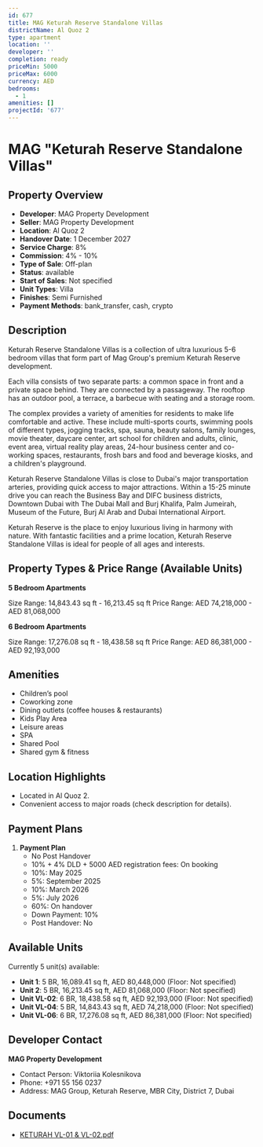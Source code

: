 ```yaml
---
id: 677
title: MAG Keturah Reserve Standalone Villas
districtName: Al Quoz 2
type: apartment
location: ''
developer: ''
completion: ready
priceMin: 5000
priceMax: 6000
currency: AED
bedrooms:
  - 1
amenities: []
projectId: '677'
---
```


# MAG "Keturah Reserve Standalone Villas"

## Property Overview
- **Developer**: MAG Property Development
- **Seller**: MAG Property Development
- **Location**: Al Quoz 2
- **Handover Date**: 1 December 2027
- **Service Charge**: 8%
- **Commission**: 4% - 10%
- **Type of Sale**: Off-plan
- **Status**: available
- **Start of Sales**: Not specified
- **Unit Types**: Villa
- **Finishes**: Semi Furnished
- **Payment Methods**: bank_transfer, cash, crypto

## Description
Keturah Reserve Standalone Villas is a collection of ultra luxurious 5-6 bedroom villas that form part of Mag Group's premium Keturah Reserve development. 

 Each villa consists of two separate parts: a common space in front and a private space behind. They are connected by a passageway. The rooftop has an outdoor pool, a terrace, a barbecue with seating and a storage room.

The complex provides a variety of amenities for residents to make life comfortable and active. These include multi-sports courts, swimming pools of different types, jogging tracks, spa, sauna, beauty salons, family lounges, movie theater, daycare center, art school for children and adults, clinic, event area, virtual reality play areas, 24-hour business center and co-working spaces, restaurants, frosh bars and food and beverage kiosks, and a children's playground.

 Keturah Reserve Standalone Villas is close to Dubai's major transportation arteries, providing quick access to major attractions. Within a 15-25 minute drive you can reach the Business Bay and DIFC business districts, Downtown Dubai with The Dubai Mall and Burj Khalifa, Palm Jumeirah, Museum of the Future, Burj Al Arab and Dubai International Airport.

Keturah Reserve is the place to enjoy luxurious living in harmony with nature. With fantastic facilities and a prime location, Keturah Reserve Standalone Villas is ideal for people of all ages and interests.

## Property Types & Price Range (Available Units)
**5 Bedroom Apartments**

Size Range: 14,843.43 sq ft - 16,213.45 sq ft
Price Range: AED 74,218,000 - AED 81,068,000

**6 Bedroom Apartments**

Size Range: 17,276.08 sq ft - 18,438.58 sq ft
Price Range: AED 86,381,000 - AED 92,193,000

## Amenities
- Children’s pool
- Coworking zone
- Dining outlets  (coffee houses & restaurants)
- Kids Play Area
- Leisure areas
- SPA
- Shared Pool
- Shared gym & fitness

## Location Highlights
- Located in Al Quoz 2.
- Convenient access to major roads (check description for details).

## Payment Plans
1. **Payment Plan**
   - No Post Handover
   - 10% + 4% DLD + 5000 AED registration fees: On booking
   - 10%: May 2025
   - 5%: September  2025
   - 10%: March 2026
   - 5%: July 2026
   - 60%: On handover
   - Down Payment: 10%
   - Post Handover: No

## Available Units
Currently 5 unit(s) available:
- **Unit 1**: 5 BR, 16,089.41 sq ft, AED 80,448,000 (Floor: Not specified)
- **Unit 2**: 5 BR, 16,213.45 sq ft, AED 81,068,000 (Floor: Not specified)
- **Unit VL-02**: 6 BR, 18,438.58 sq ft, AED 92,193,000 (Floor: Not specified)
- **Unit VL-04**: 5 BR, 14,843.43 sq ft, AED 74,218,000 (Floor: Not specified)
- **Unit VL-06**: 6 BR, 17,276.08 sq ft, AED 86,381,000 (Floor: Not specified)

## Developer Contact
**MAG Property Development**
- Contact Person: Viktoriia Kolesnikova
- Phone: +971 55 156 0237
- Address: MAG Group, Keturah Reserve, MBR City, District 7, Dubai

## Documents
- [KETURAH VL-01 & VL-02.pdf](https://cdn.geniemap.net/2024/01/09/MUqejHG3UTC5nL2XQqecw0TZg0THFZ6D49Kf3LSD.pdf)
